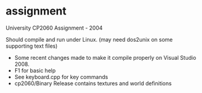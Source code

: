 assignment
==========

University CP2060 Assignment - 2004

Should compile and run under Linux. (may need dos2unix on some supporting text files)

- Some recent changes made to make it compile properly on Visual Studio 2008.
- F1 for basic help
- See keyboard.cpp for key commands
- cp2060/Binary Release contains textures and world definitions

